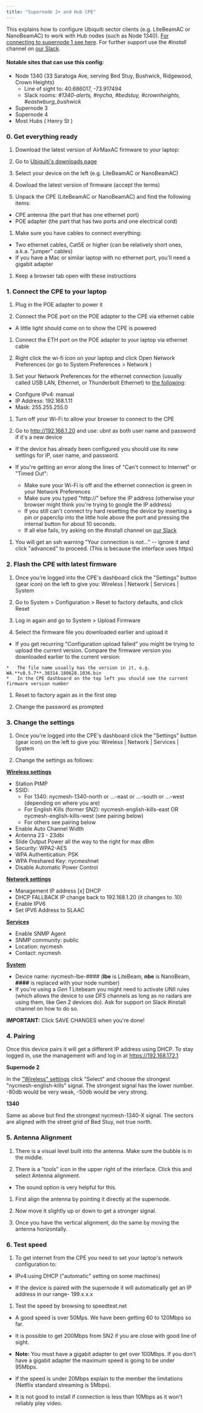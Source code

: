 ```yaml
---
title: "Supernode 2+ and Hub CPE"
---
```


This explains how to configure Ubiquiti sector clients (e.g. LiteBeamAC or NanoBeamAC) to work with Hub nodes (such as Node 1340). [For connecting to supernode 1 see here](../cpe). For further support use the *#install* channel on [our Slack](https://nycmesh.slack.com).  

#### Notable sites that can use this config:
* Node 1340 (33 Saratoga Ave, serving Bed Stuy, Bushwick, Ridgewood, Crown Heights)
  * Line of sight to: 40.686017, -73.917494
  * Slack rooms: *#1340-alerts, #nycha, #bedstuy, #crownheights, #eastwburg_bushwick*
* Supernode 3
* Supernode 4
* Most Hubs ( Henry St )


### 0. Get everything ready

1.  Download the latest version of AirMaxAC firmware to your laptop:

  1.  Go to [Ubiquiti's downloads page](https://www.ubnt.com/download/airmax-ac)
  1.  Select your device on the left (e.g. LiteBeamAC or NanoBeamAC)
  1.  Dowload the latest version of firmware (accept the terms)

1.  Unpack the CPE (LiteBeamAC or NanoBeamAC) and find the following items:

  *  CPE antenna (the part that has one ethernet port)
  *  POE adapter (the part that has two ports and one electrical cord)

1.  Make sure you have cables to connect everything:

  *  Two ethernet cables, Cat5E or higher (can be relatively short ones, a.k.a. "jumper" cables)
  *  If you have a Mac or similar laptop with no ethernet port, you'll need a gigabit adapter

1.  Keep a browser tab open with these instructions


### 1. Connect the CPE to your laptop

1.  Plug in the POE adapter to power it

1.  Connect the POE port on the POE adapter to the CPE via ethernet cable

  * A little light should come on to show the CPE is powered

1.  Connect the ETH port on the POE adapter to your laptop via ethernet cable

1.  Right click the wi-fi icon on your laptop and click Open Network Preferences (or go to System Preferences > Network )

1.  Set your Network Preferences for the ethernet connection (usually called USB LAN, Ethernet, or Thunderbolt Ethernet) to [the following](./litebeam/netprefs.png):

  *   Configure IPv4: manual
  *   IP Address: 192.168.1.11
  *   Mask: 255.255.255.0

1.  Turn off your Wi-Fi to allow your browser to connect to the CPE

1.  Go to http://192.168.1.20 and use: ubnt as both user name and password if it's a new device

  *   If the device has already been configured you should use its new settings for IP, user name, and password.

  *   If you're getting an error along the lines of "Can't connect to Internet" or "Timed Out":

      *   Make sure your Wi-Fi is off and the ethernet connection is green in your Network Preferences
      *   Make sure you typed "http://" before the IP address (otherwise your browser might think you're trying to google the IP address)
      *   If you still can't connect try hard resetting the device by inserting a pin or paperclip into the little hole above the port and pressing the internal button for about 10 seconds.
      *   If all else fails, try asking on the #install channel on [our Slack](https://nycmesh.slack.com)

1.  You will get an ssh warning "Your connection is not..." -- ignore it and click "advanced" to proceed. (This is because the interface uses https)


### 2. Flash the CPE with latest firmware

1.  Once you're logged into the CPE's dashboard click the "Settings" button (gear icon) on the left to give you:
    Wireless | Network | Services | System

1.  Go to System > Configuration > Reset to factory defaults, and click Reset

1.  Log in again and go to System > Upload Firmware

1.  Select the firmware file you downloaded earlier and upload it

  *   If you get recurring "Configuration upload falied" you might be trying to upload the current version. Compare the firmware version you downloaded earlier to the current version:

    *   The file name usually has the version in it, e.g. WA.**v8.5.7**.38314.180628.1036.bin
    *   In the CPE dashboard on the top left you should see the current firmware version number

1.  Reset to factory again as in the first step

1.  Change the password as prompted


### 3. Change the settings

1. Once you're logged into the CPE's dashboard click the "Settings" button (gear icon) on the left to give you:
    Wireless | Network | Services | System

1. Change the settings as follows:

**[Wireless settings](./litebeam/wireless.png)**

*   Station PtMP
*   SSID:
    *   For 1340: nycmesh-1340-north or ...-east or ...-south or ...-west (depending on where you are)
    *   For English Kills (former SN2): nycmesh-english-kills-east OR nycmesh-english-kills-west (see pairing below)
    *   For others see pairing below
*   Enable Auto Channel Width
*   Antenna 23 - 23dbi
*   Slide Output Power all the way to the right for max dBm
*   Security: WPA2-AES
*   WPA Authentication: PSK
*   WPA Preshared Key: nycmeshnet
*   Disable Automatic Power Control

[**Network settings**](./litebeam/network.png)  

*   Management IP address [x] DHCP
*   DHCP FALLBACK IP change back to 192.168.1.20  (it changes to .10)
*   Enable IPV6
*   Set IPV6 Address to SLAAC

[**Services**](./litebeam/services.png)

*   Enable SNMP Agent
*   SNMP community: public 
*   Location: nycmesh
*   Contact: nycmesh

[**System**](./litebeam/system.png)

*   Device name: nycmesh-lbe-#### (**lbe** is LiteBeam, **nbe** is NanoBeam, **####** is replaced with your node number)
*   If you're using a *Gen 1* Litebeam you might need to activate UNII rules (which allows the device to use DFS channels as long as no radars are using them, like Gen 2 devices do). Ask for support on Slack #install channel on how to do so.

**IMPORTANT:** Click SAVE CHANGES when you're done! 

### 4. Pairing

Once this device pairs it will get a different IP address using DHCP. To stay logged in, use the management wifi and log in at https://192.168.172.1

**Supernode 2**

In the ["Wireless" settings](./litebeam/wireless.png) click "Select" and choose the strongest "nycmesh-english-kills" signal. The strongest signal has the lower number. -80db would be very weak, -50db would be very strong.

**1340**

Same as above but find the strongest nycmesh-1340-X signal. The sectors are aligned with the street grid of Bed Stuy, not true north.

### 5. Antenna Alignment

1.  There is a visual level built into the antenna. Make sure the bubble is in the middle.

1.  There is a "tools" icon in the upper right of the interface. Click this and select Antenna alignment.

   *   The sound option is very helpful for this.

1.  First align the antenna by pointing it directly at the supernode.

1.  Now move it slightly up or down to get a stronger signal.

1.  Once you have the vertical alignment, do the same by moving the antenna horizontally.


### 6. Test speed

1.  To get internet from the CPE you need to set your laptop's network configuration to:

   *   IPv4:using DHCP ("automatic" setting on some machines)

   *   If the device is paired with the supernode it will automatically get an IP address in our range- 199.x.x.x

1.  Test the speed by browsing to speedtest.net

   *   A good speed is over 50Mps. We have been getting 60 to 120Mbps so far.

   *   It is possible to get 200Mbps from SN2 if you are close with good line of sight.

   *   **Note:** You must have a gigabit adapter to get over 100Mbps. If you don't have a gigabit adapter the maximum speed is going to be under 95Mbps.

   *   If the speed is under 20Mbps explain to the member the limitations (Netflix standard streaming is 5Mbps).

   *   It is not good to install if connection is less than 10Mbps as it won't reliably play video.
